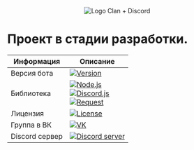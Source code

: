 <p align="center">
<img src="https://i.imgur.com/2X50Lhx.jpg" alt="Logo Clan + Discord" />
</p>

Проект в стадии разработки.
======
| Информация | Описание |
| --- | --- |
| Версия бота | <a href="https://github.com/sx007/wf_rsd-bot_v13/blob/main/changelog.md"><img src="https://img.shields.io/badge/dynamic/json?color=brightgreen&url=https://raw.githubusercontent.com/sx007/wf_rsd-bot_v13/main/package.json&query=$.version&label=Version" alt="Version"></a> |
| Библиотека | <a href="http://nodejs.org"><img src="https://img.shields.io/badge/dynamic/json?color=red&url=https://raw.githubusercontent.com/sx007/wf_rsd-bot_v13/master/package.json&query=$.engines.node&label=Node.js" alt="Node.js"></a><br><a href="https://discord.js.org"><img src="https://img.shields.io/badge/dynamic/json?color=orange&url=https://raw.githubusercontent.com/sx007/wf_rsd-bot_v13/master/package.json&query=$.dependencies[%22discord.js%22]&label=Discord.js" alt="Discord.js"></a><br><a href="https://www.npmjs.com/package/request"><img src="https://img.shields.io/badge/dynamic/json?color=yellow&url=https://raw.githubusercontent.com/sx007/wf_rsd-bot_v13/master/package.json&query=$.dependencies.request&label=Request" alt="Request"></a> |
| Лицензия | <a href="https://creativecommons.org/licenses/by/4.0/deed.ru"><img src="https://img.shields.io/badge/dynamic/json?color=%23373737&url=https://raw.githubusercontent.com/sx007/wf_rsd-bot_v13/master/package.json&query=$.license&label=License" alt="License"></a> |
| Группа в ВК | <a href="https://vk.com/wf_rsd"><img src="https://img.shields.io/badge/vk.com-wf__rsd-blue" alt="VK"></a> |
| Discord сервер | <a href="https://discord.gg/PR57GzV"><img src="https://discordapp.com/api/guilds/307431674671792129/widget.png" alt="Discord server"></a> |
